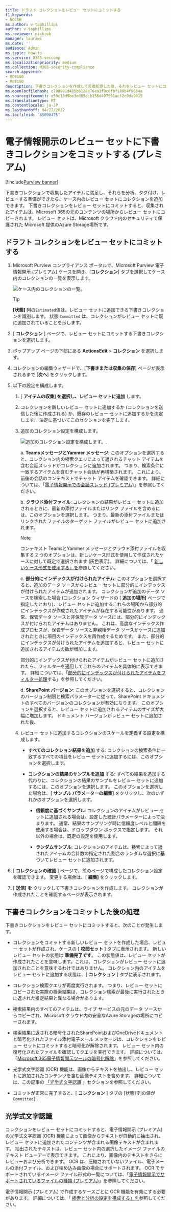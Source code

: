 ```yaml
---
title: ドラフト コレクションをレビュー セットにコミットする
f1.keywords:
- NOCSH
ms.author: v-tophillips
author: v-tophillips
ms.reviewer: nickrob
manager: laurawi
ms.date: ''
audience: Admin
ms.topic: how-to
ms.service: O365-seccomp
ms.localizationpriority: medium
ms.collection: M365-security-compliance
search.appverid:
- MOE150
- MET150
description: 下書きコレクションを作成して反復処理した後、それをレビュー セットにコミットできます。 下書きコレクションをコミットすると、収集されたアイテムがケース内のレビュー セットに追加されます。 収集されたアイテムがレビュー セットに含まれると、それらを分析、確認、エクスポートできます。
ms.openlocfilehash: c798981d485b6128e76ea3f0c0fbf189b4f9634a
ms.sourcegitcommit: e50c13d9be3ed05ecb156d497551acf2c9da9015
ms.translationtype: MT
ms.contentlocale: ja-JP
ms.lasthandoff: 04/27/2022
ms.locfileid: "65090475"
---
```

# <a name="commit-a-draft-collection-to-a-review-set-in-ediscovery-premium"></a>電子情報開示のレビュー セットに下書きコレクションをコミットする (プレミアム)

[!include[Purview banner](../includes/purview-rebrand-banner.md)]

下書きコレクションで収集したアイテムに満足し、それらを分析、タグ付け、レビューする準備ができたら、ケース内のレビュー セットにコレクションを追加できます。 下書きコレクションをレビュー セットにコミットすると、収集されたアイテムは、Microsoft 365の元のコンテンツの場所からレビュー セットにコピーされます。 レビュー セットは、Microsoft クラウド内のセキュリティで保護された Microsoft 提供のAzure Storage場所です。

## <a name="commit-a-draft-collection-to-a-review-set"></a>ドラフト コレクションをレビュー セットにコミットする

1. Microsoft Purview コンプライアンス ポータルで、Microsoft Purview 電子情報開示 (プレミアム) ケースを開き、[**コレクション**] タブを選択してケース内のコレクションの一覧を表示します。

   ![ケース内のコレクションの一覧。](../media/CommitDraftCollections1.png)

   > [!TIP]
   > **[状態]** 列の`Estimated`値は、レビュー セットに追加できる下書きコレクションを識別します。 状態 `Committed` は、コレクションがレビュー セットに既に追加されていることを示します。

2. [ **コレクション** ] ページで、レビュー セットにコミットする下書きコレクションを選択します。

3. ポップアップ ページの下部にある **ActionsEdit** >  **コレクション** を選択します。

4. コレクションの編集ウィザードで、[**下書きまたは収集の保存**] ページが表示されるまで [**次へ**] をクリックします。

5. 以下の設定を構成します。

   1. [ **アイテムの収集] を選択し、レビュー セットに追加** します。

   2. コレクションを新しいレビュー セットに追加するか (コレクションを送信した後に作成される) か、既存のレビュー セットに追加するかを決定します。 決定に基づいてこのセクションを完了します。

   3. 追加のコレクション設定を構成します。

      ![追加のコレクション設定を構成します。](../media/AeDAdditionalCollectionSettings.png).

       a.  **TeamsメッセージとYammer メッセージ**: このオプションを選択すると、コレクション内の検索クエリによって返されるチャット アイテムを含む会話スレッドがコレクションに追加されます。 つまり、検索条件に一致するアイテムを含むチャット会話が再構築されます。 これにより、前後の会話のコンテキストでチャット アイテムを確認できます。 詳細については、「[電子情報開示での会話スレッド (プレミアム)](conversation-review-sets.md)」を参照してください。

       b. **クラウド添付ファイル**: コレクションの結果がレビュー セットに追加されるときに、最新の添付ファイルまたはリンク ファイルを含めるには、このオプションを選択します。 つまり、最新の添付ファイルまたはリンクされたファイルのターゲット ファイルがレビュー セットに追加されます。

       > [!NOTE]
       > コンテキスト TeamsとYammer メッセージとクラウド添付ファイルを収集する 2 つのオプションは、新しいケース形式を使用して作成されたケースに対して既定で選択されます (灰色表示)。 詳細については、「 [新しいケース形式を使用する」を](advanced-ediscovery-new-case-format.md)参照してください。

       c. **部分的にインデックスが付けられたアイテム**: このオプションを選択すると、追加のデータ ソースからレビュー セットに部分的にインデックスが付けられたアイテムが追加されます。 コレクションが追加のデータ ソースを検索した場合 (コレクション ウィザードの [ **追加の場所]** ページで指定したとおり)、レビュー セットに追加するこれらの場所から部分的にインデックスが作成されたアイテムが存在する可能性があります。 通常、保管データ ソースと非保管データ ソースには、部分的にインデックスが付けられたアイテムはありません。 これは、高度なインデックス作成プロセスが、保管データ ソースと非親権データ ソースがケースに追加されたときに項目のインデックスを再作成するためです。 また、部分的にインデックスが付けられたアイテムを追加すると、レビュー セットに追加されるアイテムの数が増加します。 <p> 部分的にインデックスが付けられたアイテムがレビュー セットに追加されたら、フィルターを適用してこれらのアイテムを具体的に表示できます。 詳細については、「[部分的にインデックスが付けられたアイテムをフィルター処理](review-set-search.md#filter-partially-indexed-items)する」を参照してください。

      d. **SharePoint バージョン**: このオプションを選択すると、コレクションのバージョン制限と検索パラメーターに従って、SharePoint ドキュメントのすべてのバージョンのコレクションが有効になります。 このオプションを選択すると、レビュー セットに追加されるアイテムのサイズが大幅に増加します。 ドキュメント バージョンがレビュー セットに追加された後、 

   4. レビュー セットに追加するコレクションのスケールを定義する設定を構成します。

      - **すべてのコレクション結果を追加** する: コレクションの検索条件に一致するすべての項目をレビュー セットに追加するには、このオプションを選択します。

      - **コレクションの結果のサンプルを追加** する: すべての結果を追加する代わりに、コレクションの結果のサンプルをレビュー セットに追加するには、このオプションを選択します。 このオプションを選択した場合は、[ **サンプル パラメーターの編集]** をクリックし、次のいずれかのオプションを選択します。

         - **信頼度に基づくサンプル**: コレクションのアイテムがレビュー セットに追加される場合は、設定した統計パラメーターによって決まります。 通常、結果のサンプリング時に信頼度レベルと間隔を使用する場合は、ドロップダウン ボックスで指定します。 それ以外の場合は、既定の設定を使用します。

         - **ランダムサンプル**: コレクションのアイテムは、検索によって返されたアイテムの合計数の指定された割合のランダムな選択に基づいてレビュー セットに追加されます。

6. [ **コレクションの確認** ] ページで、前のページで構成したコレクション設定を確認できます。 変更する場合は、[ **編集]** をクリックします。

7. [ **送信] を** クリックして下書きコレクションを作成します。 コレクションが作成されたことを確認するページが表示されます。

## <a name="what-happens-after-you-commit-a-draft-collection"></a>下書きコレクションをコミットした後の処理

下書きコレクションをレビュー セットにコミットすると、次のことが発生します。

- コレクションをコミットする新しいレビュー セットを作成した場合、レビュー セットが作成され、ケースの [ **校閲セット** ] タブに表示されます。 新しいレビュー セットの状態は **準備完了です**。 この状態値は、レビュー セットが作成されたことを意味します。これは、コレクションがレビュー セットに追加されたことを意味するわけではありません。 コレクション内のアイテムをレビュー セットに追加する状態は、[ **コレクション** ] タブに表示されます。

- コレクション検索クエリが再度実行されます。 つまり、レビュー セットにコピーされた実際の検索結果は、コレクション検索が最後に実行されたときに返された推定結果と異なる場合があります。

- 検索結果内のすべてのアイテムは、ライブ サービスの元のデータ ソースからコピーされ、Microsoft クラウド内の安全なAzure Storageの場所にコピーされます。

- 検索結果に返される暗号化されたSharePointおよびOneDriveドキュメントと暗号化されたファイル添付電子メール メッセージは、コレクションをレビュー セットにコミットすると暗号化が解除されます。 レビュー セット内の復号化されたファイルを確認してクエリを実行できます。 詳細については、「[Microsoft 365電子情報開示ツールの暗号化解除](ediscovery-decryption.md)」を参照してください。

- 光学式文字認識 (OCR) 機能は、画像からテキストを抽出し、レビュー セットに追加されたコンテンツを含む画像テキストを含めます。 詳細については、この記事の [「光学式文字認識](#optical-character-recognition) 」セクションを参照してください。

- コミットが正常に完了すると、[ **コレクション** ] タブの [状態] 列の値が `Committed`[ .

## <a name="optical-character-recognition"></a>光学式文字認識

コレクションをレビュー セットにコミットすると、電子情報開示 (プレミアム) の光学式文字認識 (OCR) 機能によって画像からテキストが自動的に抽出され、レビュー セットに追加されたコンテンツが含まれる画像テキストが含まれます。 抽出されたテキストは、レビュー セット内の選択したイメージ ファイルのテキスト ビューアーで表示できます。 これにより、画像内のテキストをさらにレビューおよび分析できます。 OCR は、圧縮されていないファイル、電子メールの添付ファイル、および埋め込み画像の場合にサポートされます。 OCR でサポートされているイメージ ファイル形式の一覧については、「[電子情報開示でサポートされているファイルの種類 (プレミアム)](supported-filetypes-ediscovery20.md#image)」を参照してください。

電子情報開示 (プレミアム) で作成するケースごとに OCR 機能を有効にする必要があります。 詳細については、「 [検索と分析の設定を構成する」を](configure-search-and-analytics-settings-in-advanced-ediscovery.md#optical-character-recognition-ocr)参照してください。
